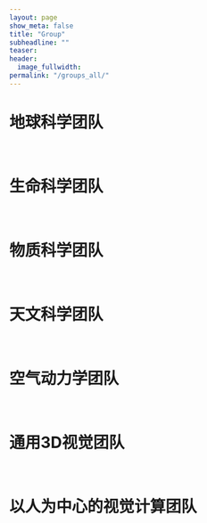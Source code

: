 ```yaml
---
layout: page
show_meta: false
title: "Group"
subheadline: ""
teaser:
header:
  image_fullwidth:
permalink: "/groups_all/"
---
```



# 地球科学团队
<div id="earth_list"></div>

<br>


# 生命科学团队
<div id="lifescience_list"></div>

  
<br>

# 物质科学团队
<div id="physicscience_list"></div>

 
<br>

# 天文科学团队
<div id="astronomy_list"></div>

 
<br>

# 空气动力学团队
<div id="ai4air_list"></div>

<br>

# 通用3D视觉团队
<div id="journal_list"></div>

<br>

# 以人为中心的视觉计算团队
<div id="human_list"></div>

<br>

<script src="../assets/js/group_gen.js">